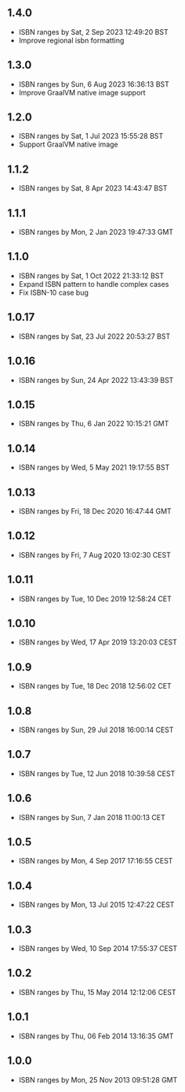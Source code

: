 ## 1.4.0

* ISBN ranges by Sat, 2 Sep 2023 12:49:20 BST
* Improve regional isbn formatting

## 1.3.0

* ISBN ranges by Sun, 6 Aug 2023 16:36:13 BST
* Improve GraalVM native image support

## 1.2.0

* ISBN ranges by Sat, 1 Jul 2023 15:55:28 BST
* Support GraalVM native image

## 1.1.2

* ISBN ranges by Sat, 8 Apr 2023 14:43:47 BST

## 1.1.1

* ISBN ranges by Mon, 2 Jan 2023 19:47:33 GMT

## 1.1.0

* ISBN ranges by Sat, 1 Oct 2022 21:33:12 BST
* Expand ISBN pattern to handle complex cases
* Fix ISBN-10 case bug

## 1.0.17
 
* ISBN ranges by Sat, 23 Jul 2022 20:53:27 BST

## 1.0.16
 
* ISBN ranges by Sun, 24 Apr 2022 13:43:39 BST

## 1.0.15
 
* ISBN ranges by Thu, 6 Jan 2022 10:15:21 GMT

## 1.0.14
 
* ISBN ranges by Wed, 5 May 2021 19:17:55 BST

## 1.0.13
 
* ISBN ranges by Fri, 18 Dec 2020 16:47:44 GMT

## 1.0.12
 
* ISBN ranges by Fri, 7 Aug 2020 13:02:30 CEST

## 1.0.11
 
* ISBN ranges by Tue, 10 Dec 2019 12:58:24 CET

## 1.0.10
 
* ISBN ranges by Wed, 17 Apr 2019 13:20:03 CEST

## 1.0.9
 
* ISBN ranges by Tue, 18 Dec 2018 12:56:02 CET

## 1.0.8
 
* ISBN ranges by Sun, 29 Jul 2018 16:00:14 CEST

## 1.0.7
 
* ISBN ranges by Tue, 12 Jun 2018 10:39:58 CEST

## 1.0.6
 
* ISBN ranges by Sun, 7 Jan 2018 11:00:13 CET

## 1.0.5
 
* ISBN ranges by Mon, 4 Sep 2017 17:16:55 CEST

## 1.0.4
 
* ISBN ranges by Mon, 13 Jul 2015 12:47:22 CEST

## 1.0.3
 
* ISBN ranges by Wed, 10 Sep 2014 17:55:37 CEST

## 1.0.2
 
* ISBN ranges by Thu, 15 May 2014 12:12:06 CEST

## 1.0.1
 
* ISBN ranges by Thu, 06 Feb 2014 13:16:35 GMT

## 1.0.0
 
* ISBN ranges by Mon, 25 Nov 2013 09:51:28 GMT
